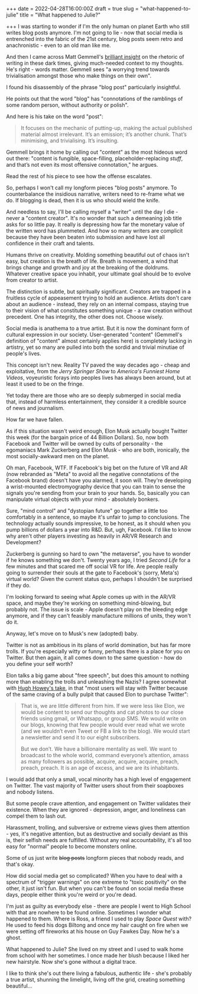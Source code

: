+++
date = 2022-04-28T16:00:00Z
draft = true
slug = "what-happened-to-julie"
title = "What happened to Julie?"

+++
I was starting to wonder if I'm the only human on planet Earth who still writes blog posts anymore. I'm not going to lie - now that social media is entrenched into the fabric of the 21st century, blog posts seem retro and anachronistic - even to an old man like me.

And then I came across Matt Gemmell's [brilliant insight](https://mattgemmell.com/content-creation/) on the rhetoric of writing in these dark times, giving much-needed context to my thoughts. He's right - words matter. Gemmell sees "a worrying trend towards trivialisation amongst those who make things on their own".

I found his disassembly of the phrase "blog post" particularly insightful.

He points out that the word "blog" has "connotations of the ramblings of some random person, without authority or polish".

And here is his take on the word "post":

> It focuses on the mechanic of putting-up, making the actual published material almost irrelevant. It’s an emission; it’s another chunk. That’s minimising, and trivialising. It’s insulting.

Gemmell brings it home by calling out "content" as the most hideous word out there: "content is fungible, space-filling, placeholder-replacing _stuff_, and that’s not even its most offensive connotation," he argues.

Read the rest of his piece to see how the offense escalates.

So, perhaps I won't call my longform pieces "blog posts" anymore. To counterbalance the insidious narrative, writers need to re-frame what we do. If blogging is dead, then it is us who should wield the knife.

And needless to say, I'll be calling myself a "writer" until the day I die - never a "content creator". It's no wonder that such a demeaning job title asks for so little pay. It really is depressing how far the monetary value of the written word has plummeted. And how so many writers are complicit because they have been beaten into submission and have lost all confidence in their craft and talents.

<!--more-->

Humans thrive on creativity. Molding something beautiful out of chaos isn't easy, but creation is the breath of life. Breath is movement, a wind that brings change and growth and joy at the breaking of the doldrums. Whatever creative space you inhabit, your ultimate goal should be to evolve from creator to artist.

The distinction is subtle, but spiritually significant. Creators are trapped in a fruitless cycle of appeasement trying to hold an audience. Artists don't care about an audience - instead, they rely on an internal compass, staying true to their vision of what constitutes something unique - a raw creation without precedent. One has integrity, the other does not. Choose wisely.

Social media is anathema to a true artist. But it is now the dominant form of cultural expression in our society. User-generated "content" (Gemmell's definition of "content" almost certainly applies here) is completely lacking in artistry, yet so many are pulled into both the sordid and trivial minutiae of people's lives.

This concept isn't new. Reality TV paved the way decades ago - cheap and exploitative, from the _Jerry Springer Show_ to _America's Funniest Home Videos_, voyeuristic forays into peoples lives has always been around, but at least it used to be on the fringe.

Yet today there are those who are so deeply submerged in social media that, instead of harmless entertainment, they consider it a credible source of news and journalism.

How far we have fallen.

As if this situation wasn't weird enough, Elon Musk actually bought Twitter this week (for the bargain price of 44 Billion Dollars). So, now both Facebook and Twitter will be owned by cults of personality - the egomaniacs Mark Zuckerberg and Elon Musk - who are both, ironically, the most socially-awkward men on the planet.

Oh man, Facebook, WTF. If Facebook's big bet on the future of VR and AR (now rebranded as "Meta" to avoid all the negative connotations of the Facebook brand) doesn't have you alarmed, it soon will. They're developing a wrist-mounted electromyography device that you can train to sense the signals you're sending from your brain to your hands. So, basically you can manipulate virtual objects with your mind - absolutely bonkers.

Sure, "mind control" and "dystopian future" go together a little too comfortably in a sentence, so maybe it's unfair to jump to conclusions. The technology actually sounds impressive, to be honest, as it should when you pump billions of dollars a year into R&D. But, ugh, Facebook. I'd like to know why aren't other players investing as heavily in AR/VR Research and Development?

Zuckerberg is gunning so hard to own "the metaverse", you have to wonder if he knows something we don't. Twenty years ago, I tried _Second Life_ for a few minutes and that scared me off social VR for life. Are people really going to surrender their souls at the gate to Facebook's (sorry, Meta's) virtual world? Given the current status quo, perhaps I shouldn't be surprised if they do.

I'm looking forward to seeing what Apple comes up with in the AR/VR space, and maybe they're working on something mind-blowing, but probably not. The issue is scale - Apple doesn't play on the bleeding edge anymore, and if they can't feasibly manufacture millions of units, they won't do it.

Anyway, let's move on to Musk's new (adopted) baby.

Twitter is not as ambitious in its plans of world domination, but has far more trolls. If you're especially witty or funny, perhaps there is a place for you on Twitter. But then again, it all comes down to the same question - how do you define your self worth?

Elon talks a big game about "free speech", but does this amount to nothing more than enabling the trolls and unleashing the Nazis? I agree somewhat with [Hugh Howey's take](https://hughhowey.com/the-age-of-excess/), in that "most users will stay with Twitter because of the same craving of a bully pulpit that caused Elon to purchase Twitter":

> That is, we are little different from him. If we were less like Elon, we would be content to send our thoughts and cat photos to our close friends using gmail, or Whatsapp, or group SMS. We would write on our blogs, knowing that few people would ever read what we wrote (and we wouldn’t even Tweet or FB a link to the blog). We would start a newsletter and send it to our eight subscribers.
>
> But we don’t. We have a billionaire mentality as well. We want to broadcast to the whole world, command everyone’s attention, amass as many followers as possible, acquire, acquire, acquire, preach, preach, preach. It is an age of excess, and we are its inhabitants.

I would add that only a small, vocal minority has a high level of engagement on Twitter. The vast majority of Twitter users shout from their soapboxes and nobody listens.

But some people crave attention, and engagement on Twitter validates their existence. When they are ignored - depression, anger, and loneliness can compel them to lash out.

Harassment, trolling, and subversive or extreme views gives them attention - yes, it's negative attention, but as destructive and socially deviant as this is, their selfish needs are fulfilled. Without any real accountability, it's all too easy for "normal" people to become monsters online.

Some of us just write ~~blog posts~~ longform pieces that nobody reads, and that's okay.

How did social media get so complicated? When you have to deal with a spectrum of "trigger warnings" on one extreme to "toxic positivity" on the other, it just isn't fun. But when you can't be found on social media these days, people either think you're weird or you're dead.

I'm just as guilty as everybody else - there are people I went to High School with that are nowhere to be found online. Sometimes I wonder what happened to them. Where is Ross, a friend I used to play _Space Quest_ with? He used to feed his dogs Biltong and once my hair caught on fire when we were setting off fireworks at his house on Guy Fawkes Day. Now he's a ghost.

What happened to Julie? She lived on my street and I used to walk home from school with her sometimes. I once made her blush because I liked her new hairstyle. Now she's gone without a digital trace.

I like to think she's out there living a fabulous, authentic life - she's probably a true artist, shunning the limelight, living off the grid, creating something beautiful...